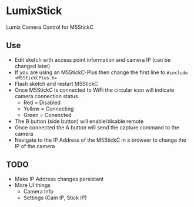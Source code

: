 # LumixStick
Lumix Camera Control for M5StickC

## Use
* Edit sketch with access point information and camera IP (can be changed later)
* If you are using an M5StickC-Plus then change the first line to `#include <M5StickCPlus.h>`
* Flash sketch and restart M5StickC
* Once M5StickC is connected to WiFi the circular icon will indicate camera connection status.
  * Red = Disabled
  * Yellow = Connecting
  * Green = Conencted
* The B button (side button) will enable/disable remote
* Once connected the A button will send the capture command to the camera
* Navigate to the IP Address of the M5StickC in a browser to change the IP of the camera

## TODO
* Make IP Address changes persistant
* More UI things
  * Camera Info
  * Settings (Cam IP, Stick IP)
